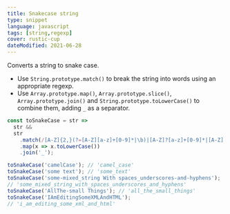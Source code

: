 ```yaml
---
title: Snakecase string
type: snippet
language: javascript
tags: [string,regexp]
cover: rustic-cup
dateModified: 2021-06-28
---
```


Converts a string to snake case.

- Use `String.prototype.match()` to break the string into words using an appropriate regexp.
- Use `Array.prototype.map()`, `Array.prototype.slice()`, `Array.prototype.join()` and `String.prototype.toLowerCase()` to combine them, adding `_` as a separator.

```js
const toSnakeCase = str =>
  str &&
  str
    .match(/[A-Z]{2,}(?=[A-Z][a-z]+[0-9]*|\b)|[A-Z]?[a-z]+[0-9]*|[A-Z]|[0-9]+/g)
    .map(x => x.toLowerCase())
    .join('_');

toSnakeCase('camelCase'); // 'camel_case'
toSnakeCase('some text'); // 'some_text'
toSnakeCase('some-mixed_string With spaces_underscores-and-hyphens');
// 'some_mixed_string_with_spaces_underscores_and_hyphens'
toSnakeCase('AllThe-small Things'); // 'all_the_small_things'
toSnakeCase('IAmEditingSomeXMLAndHTML');
// 'i_am_editing_some_xml_and_html'
```
